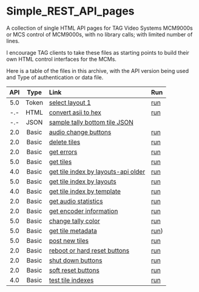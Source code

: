 # Simple_REST_API_pages
A collection of single HTML API pages for TAG Video Systems MCM9000s or MCS control of MCM9000s, with no library calls; with limited number of lines.

I encourage TAG clients to take these files as starting points to build their own HTML control interfaces for the MCMs.

Here is a table of the files in this archive, with the API version being used and Type of authentication or data file.

 API | Type | Link | Run
:---:|:---:|:---|:---
 5.0 | Token | [select layout 1](https://github.com/alochbaum/Simple_REST_API_pages/blob/main/Select_Layout.html)| [run](https://htmlpreview.github.io/?https://github.com/alochbaum/Simple_REST_API_pages/blob/main/Select_Layout.html)
 -.- | HTML | [convert asii to hex](https://github.com/alochbaum/Simple_REST_API_pages/blob/main/Calculate_Hex_Passphrase.html) | [run](https://htmlpreview.github.io/?https://github.com/alochbaum/Simple_REST_API_pages/blob/main/Calculate_Hex_Passphrase.html)|
 -.- | JSON | [sample tally bottom tile JSON](https://github.com/alochbaum/Simple_REST_API_pages/blob/main/2A%20Tally%20Bottom%20Tile.json) |
 2.0 | Basic | [audio change buttons](https://github.com/alochbaum/Simple_REST_API_pages/blob/main/Audio_Change_Buttons.html)| [run](https://htmlpreview.github.io/?https://github.com/alochbaum/Simple_REST_API_pages/blob/main/Audio_Change_Buttons.html)
 2.0 | Basic |  [delete tiles](https://github.com/alochbaum/Simple_REST_API_pages/blob/main/Delete%20Tiles.html)|[run](https://htmlpreview.github.io/?https://github.com/alochbaum/Simple_REST_API_pages/blob/main/Delete%20Tiles.html)
 2.0 | Basic | [get errors](https://github.com/alochbaum/Simple_REST_API_pages/blob/main/Get%20Errors.html)|[run](https://htmlpreview.github.io/?https://github.com/alochbaum/Simple_REST_API_pages/blob/main/Get%20Errors.html)
 5.0 | Basic | [get tiles](https://github.com/alochbaum/Simple_REST_API_pages/blob/main/Get%20Tiles.html)|[run](https://htmlpreview.github.io/?https://github.com/alochbaum/Simple_REST_API_pages/blob/main/Get%20Tiles.html)
 4.0 | Basic | [get tile index by layouts-api older](https://github.com/alochbaum/Simple_REST_API_pages/blob/main/GetTileIndexByLayouts40.html)|[run](https://htmlpreview.github.io/?https://github.com/alochbaum/Simple_REST_API_pages/blob/main/GetTileIndexByLayouts40.html)
 5.0 | Basic | [get tile index by layouts](https://github.com/alochbaum/Simple_REST_API_pages/blob/main/GetTileIndexByLayouts50.html)|[run](https://htmlpreview.github.io/?https://github.com/alochbaum/Simple_REST_API_pages/blob/main/GetTileIndexByLayouts50.html)
 4.0 | Basic | [get tile index by template](https://github.com/alochbaum/Simple_REST_API_pages/blob/main/GetTileIndexByTemplate40.html)|[run](https://htmlpreview.github.io/?)
 2.0 | Basic |  [get audio statistics](https://github.com/alochbaum/Simple_REST_API_pages/blob/main/Get_Audio_Statistics.html)|[run](https://htmlpreview.github.io/?https://github.com/alochbaum/Simple_REST_API_pages/blob/main/Get_Audio_Statistics.html)
 2.0 | Basic | [get encoder information](https://github.com/alochbaum/Simple_REST_API_pages/blob/main/Get_Encoder_Info.html)|[run](https://htmlpreview.github.io/?https://github.com/alochbaum/Simple_REST_API_pages/blob/main/Get_Encoder_Info.html)
 5.0 | Basic |  [change tally color](https://github.com/alochbaum/Simple_REST_API_pages/blob/main/MCM%20API%20Example%20to%20Change%20Tally%20Color.html)|[run](https://htmlpreview.github.io/?https://github.com/alochbaum/Simple_REST_API_pages/blob/main/MCM%20API%20Example%20to%20Change%20Tally%20Color.html)
 5.0 | Basic |  [get tile metadata](https://github.com/alochbaum/Simple_REST_API_pages/blob/main/MCM9000%20API%20Call%20to%20Get%20Tile%20Metadata.html)|[run](https://htmlpreview.github.io/?https://github.com/alochbaum/Simple_REST_API_pages/blob/main/MCM9000%20API%20Call%20to%20Get%20Tile%20Metadata.html))
 5.0 | Basic |  [post new tiles](https://github.com/alochbaum/Simple_REST_API_pages/blob/main/Post%20New%20Tiles.html)|[run](https://htmlpreview.github.io/?https://github.com/alochbaum/Simple_REST_API_pages/blob/main/Post%20New%20Tiles.html)
 2.0 | Basic |  [reboot or hard reset buttons](https://github.com/alochbaum/Simple_REST_API_pages/blob/main/Reboot_or_hardReset_Buttons.html)|[run](https://htmlpreview.github.io/?https://github.com/alochbaum/Simple_REST_API_pages/blob/main/Reboot_or_hardReset_Buttons.html)
 2.0 | Basic |  [shut down buttons](https://github.com/alochbaum/Simple_REST_API_pages/blob/main/Shutdown_Buttons.html)|[run](https://htmlpreview.github.io/?https://github.com/alochbaum/Simple_REST_API_pages/blob/main/Shutdown_Buttons.html)
 2.0 | Basic | [soft reset buttons](https://github.com/alochbaum/Simple_REST_API_pages/blob/main/SoftReset_Buttons.html)|[run](https://htmlpreview.github.io/?https://github.com/alochbaum/Simple_REST_API_pages/blob/main/SoftReset_Buttons.html)
 4.0 | Basic | [test tile indexes](https://github.com/alochbaum/Simple_REST_API_pages/blob/main/TestTileIndexs.html)|[run](https://htmlpreview.github.io/?https://github.com/alochbaum/Simple_REST_API_pages/blob/main/TestTileIndexs.html)